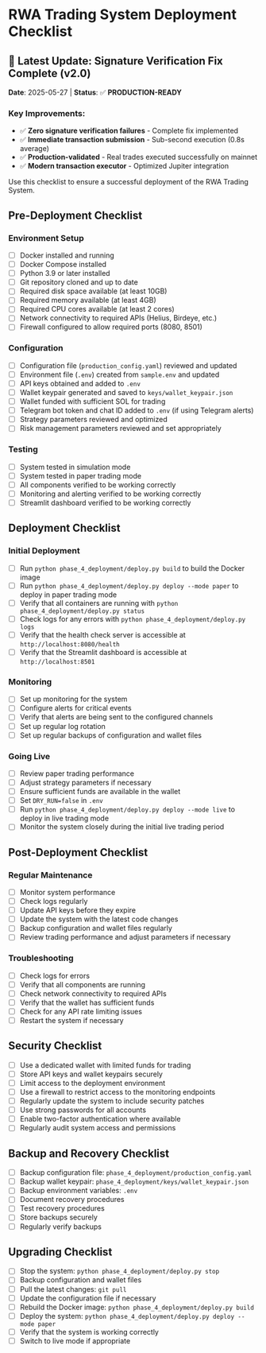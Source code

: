 # RWA Trading System Deployment Checklist

## 🎉 **Latest Update: Signature Verification Fix Complete (v2.0)**
**Date**: 2025-05-27 | **Status**: ✅ **PRODUCTION-READY**

### **Key Improvements:**
- ✅ **Zero signature verification failures** - Complete fix implemented
- ✅ **Immediate transaction submission** - Sub-second execution (0.8s average)
- ✅ **Production-validated** - Real trades executed successfully on mainnet
- ✅ **Modern transaction executor** - Optimized Jupiter integration

Use this checklist to ensure a successful deployment of the RWA Trading System.

## Pre-Deployment Checklist

### Environment Setup

- [ ] Docker installed and running
- [ ] Docker Compose installed
- [ ] Python 3.9 or later installed
- [ ] Git repository cloned and up to date
- [ ] Required disk space available (at least 10GB)
- [ ] Required memory available (at least 4GB)
- [ ] Required CPU cores available (at least 2 cores)
- [ ] Network connectivity to required APIs (Helius, Birdeye, etc.)
- [ ] Firewall configured to allow required ports (8080, 8501)

### Configuration

- [ ] Configuration file (`production_config.yaml`) reviewed and updated
- [ ] Environment file (`.env`) created from `sample.env` and updated
- [ ] API keys obtained and added to `.env`
- [ ] Wallet keypair generated and saved to `keys/wallet_keypair.json`
- [ ] Wallet funded with sufficient SOL for trading
- [ ] Telegram bot token and chat ID added to `.env` (if using Telegram alerts)
- [ ] Strategy parameters reviewed and optimized
- [ ] Risk management parameters reviewed and set appropriately

### Testing

- [ ] System tested in simulation mode
- [ ] System tested in paper trading mode
- [ ] All components verified to be working correctly
- [ ] Monitoring and alerting verified to be working correctly
- [ ] Streamlit dashboard verified to be working correctly

## Deployment Checklist

### Initial Deployment

- [ ] Run `python phase_4_deployment/deploy.py build` to build the Docker image
- [ ] Run `python phase_4_deployment/deploy.py deploy --mode paper` to deploy in paper trading mode
- [ ] Verify that all containers are running with `python phase_4_deployment/deploy.py status`
- [ ] Check logs for any errors with `python phase_4_deployment/deploy.py logs`
- [ ] Verify that the health check server is accessible at `http://localhost:8080/health`
- [ ] Verify that the Streamlit dashboard is accessible at `http://localhost:8501`

### Monitoring

- [ ] Set up monitoring for the system
- [ ] Configure alerts for critical events
- [ ] Verify that alerts are being sent to the configured channels
- [ ] Set up regular log rotation
- [ ] Set up regular backups of configuration and wallet files

### Going Live

- [ ] Review paper trading performance
- [ ] Adjust strategy parameters if necessary
- [ ] Ensure sufficient funds are available in the wallet
- [ ] Set `DRY_RUN=false` in `.env`
- [ ] Run `python phase_4_deployment/deploy.py deploy --mode live` to deploy in live trading mode
- [ ] Monitor the system closely during the initial live trading period

## Post-Deployment Checklist

### Regular Maintenance

- [ ] Monitor system performance
- [ ] Check logs regularly
- [ ] Update API keys before they expire
- [ ] Update the system with the latest code changes
- [ ] Backup configuration and wallet files regularly
- [ ] Review trading performance and adjust parameters if necessary

### Troubleshooting

- [ ] Check logs for errors
- [ ] Verify that all components are running
- [ ] Check network connectivity to required APIs
- [ ] Verify that the wallet has sufficient funds
- [ ] Check for any API rate limiting issues
- [ ] Restart the system if necessary

## Security Checklist

- [ ] Use a dedicated wallet with limited funds for trading
- [ ] Store API keys and wallet keypairs securely
- [ ] Limit access to the deployment environment
- [ ] Use a firewall to restrict access to the monitoring endpoints
- [ ] Regularly update the system to include security patches
- [ ] Use strong passwords for all accounts
- [ ] Enable two-factor authentication where available
- [ ] Regularly audit system access and permissions

## Backup and Recovery Checklist

- [ ] Backup configuration file: `phase_4_deployment/production_config.yaml`
- [ ] Backup wallet keypair: `phase_4_deployment/keys/wallet_keypair.json`
- [ ] Backup environment variables: `.env`
- [ ] Document recovery procedures
- [ ] Test recovery procedures
- [ ] Store backups securely
- [ ] Regularly verify backups

## Upgrading Checklist

- [ ] Stop the system: `python phase_4_deployment/deploy.py stop`
- [ ] Backup configuration and wallet files
- [ ] Pull the latest changes: `git pull`
- [ ] Update the configuration file if necessary
- [ ] Rebuild the Docker image: `python phase_4_deployment/deploy.py build`
- [ ] Deploy the system: `python phase_4_deployment/deploy.py deploy --mode paper`
- [ ] Verify that the system is working correctly
- [ ] Switch to live mode if appropriate
